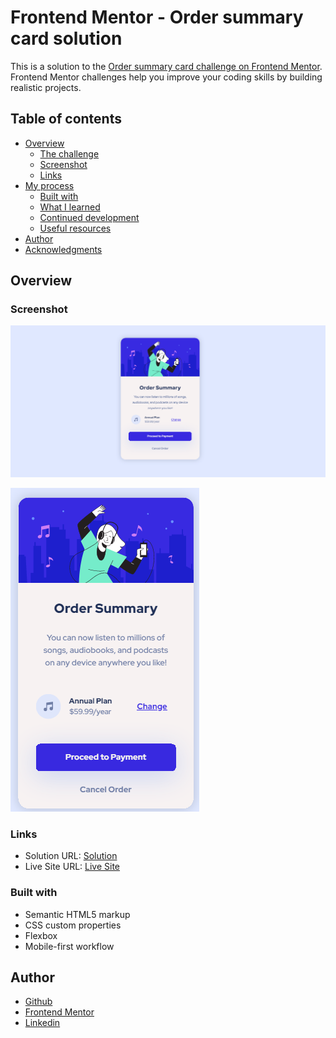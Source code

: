 # Frontend Mentor - Order summary card solution

This is a solution to the [Order summary card challenge on Frontend Mentor](https://www.frontendmentor.io/challenges/order-summary-component-QlPmajDUj). Frontend Mentor challenges help you improve your coding skills by building realistic projects. 

## Table of contents

- [Overview](#overview)
  - [The challenge](#the-challenge)
  - [Screenshot](#screenshot)
  - [Links](#links)
- [My process](#my-process)
  - [Built with](#built-with)
  - [What I learned](#what-i-learned)
  - [Continued development](#continued-development)
  - [Useful resources](#useful-resources)
- [Author](#author)
- [Acknowledgments](#acknowledgments)


## Overview

### Screenshot

![](./images/screenshot_01.png)

![](./images/screenshot_2.png)

### Links

- Solution URL: [Solution](https://github.com/ThomasLincoln/order-summary-component-main)
- Live Site URL: [Live Site](https://thomaslincoln.github.io/order-summary-component-main/)

### Built with

- Semantic HTML5 markup
- CSS custom properties
- Flexbox
- Mobile-first workflow

## Author

- [Github](https://github.com/ThomasLincoln)
- [Frontend Mentor](https://www.frontendmentor.io/profile/yourusername)
- [Linkedin](https://www.twitter.com/yourusername)
